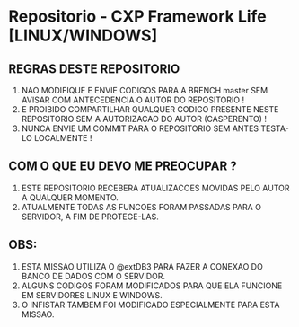 # Repositorio - CXP Framework Life [LINUX/WINDOWS]

## REGRAS DESTE REPOSITORIO

1. NAO MODIFIQUE E ENVIE CODIGOS PARA A BRENCH master SEM AVISAR COM ANTECEDENCIA O AUTOR DO REPOSITORIO !
2. E PROIBIDO COMPARTILHAR QUALQUER CODIGO PRESENTE NESTE REPOSITORIO SEM A AUTORIZACAO DO AUTOR (CASPERENTO) !
3. NUNCA ENVIE UM COMMIT PARA O REPOSITORIO SEM ANTES TESTA-LO LOCALMENTE !

## COM O QUE EU DEVO ME PREOCUPAR ?

1. ESTE REPOSITORIO RECEBERA ATUALIZACOES MOVIDAS PELO AUTOR A QUALQUER MOMENTO.
2. ATUALMENTE TODAS AS FUNCOES FORAM PASSADAS PARA O SERVIDOR, A FIM DE PROTEGE-LAS.

## OBS:

1. ESTA MISSAO UTILIZA O @extDB3 PARA FAZER A CONEXAO DO BANCO DE DADOS COM O SERVIDOR.
2. ALGUNS CODIGOS FORAM MODIFICADOS PARA QUE ELA FUNCIONE EM SERVIDORES LINUX E WINDOWS.
3. O INFISTAR TAMBEM FOI MODIFICADO ESPECIALMENTE PARA ESTA MISSAO.
